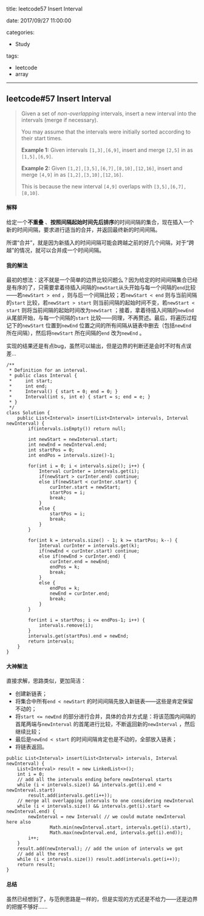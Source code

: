 title: leetcode57 Insert Interval

date: 2017/09/27 11:00:00

categories:

- Study

tags:

- leetcode
- array

---

## leetcode#57 Insert Interval

>Given a set of *non-overlapping* intervals, insert a new interval into the intervals (merge if necessary).
>
>You may assume that the intervals were initially sorted according to their start times.
>
>**Example 1:**
>Given intervals `[1,3],[6,9]`, insert and merge `[2,5]` in as `[1,5],[6,9]`.
>
>**Example 2:**
>Given `[1,2],[3,5],[6,7],[8,10],[12,16]`, insert and merge `[4,9]` in as `[1,2],[3,10],[12,16]`.
>
>This is because the new interval `[4,9]` overlaps with `[3,5],[6,7],[8,10]`.

#### 解释

给定一个**不重叠** 、**按照间隔起始时间先后排序**的时间间隔的集合，现在插入一个新的时间间隔，要求进行适当的合并，并返回最终新的时间间隔。

所谓“合并”，就是因为新插入的时间间隔可能会跨越之前的好几个间隔，对于“跨越”的情况，就可以合并成一个时间间隔。

#### 我的解法

最初的想法：这不就是一个简单的边界比较问题么？因为给定的时间间隔集合已经是有序的了，只需要拿着待插入间隔的`newStart`从头开始与每一个间隔的`end`比较——若`newStart > end` ，则与后一个间隔比较；若`newStart < end` 则与当前间隔的`start` 比较，若`newStart > start` 则当前间隔的起始时间不变，若`newStart < start` 则将当前间隔的起始时间改为`newStart` ；接着，拿着待插入间隔的`newEnd` 从尾部开始，与每一个间隔的`start` 比较——同理，不再赘述。最后，将遍历过程记下的`newStart` 位置到`newEnd` 位置之间的所有间隔从链表中删去（包括`newEnd` 所在间隔），然后将`newStart` 所在间隔的`end` 改为`newEnd` 。

实现的结果还是有点bug，虽然可以输出，但是边界的判断还是会时不时有点误差...

```
/**
 * Definition for an interval.
 * public class Interval {
 *     int start;
 *     int end;
 *     Interval() { start = 0; end = 0; }
 *     Interval(int s, int e) { start = s; end = e; }
 * }
 */
class Solution {
    public List<Interval> insert(List<Interval> intervals, Interval newInterval) {
        if(intervals.isEmpty()) return null;
        
        int newStart = newInterval.start;
        int newEnd = newInterval.end;
        int startPos = 0;
        int endPos = intervals.size()-1;
        
        for(int i = 0; i < intervals.size(); i++) {
            Interval curInter = intervals.get(i);
            if(newStart > curInter.end) continue;
            else if(newStart < curInter.start) {
                curInter.start = newStart;
                startPos = i;
                break;
            }
            else {
                startPos = i;
                break;
            }
        }
        
        for(int k = intervals.size() - 1; k >= startPos; k--) {
            Interval curInter = intervals.get(k);
            if(newEnd < curInter.start) continue;
            else if(newEnd > curInter.end) {
                curInter.end = newEnd;
                endPos = k;
                break;
            }
            else {
                endPos = k;
                newEnd = curInter.end;
                break;
            }
        }
        
        for(int i = startPos; i <= endPos-1; i++) {
            intervals.remove(i);
        }
        intervals.get(startPos).end = newEnd;
        return intervals;
    }
}
```

#### 大神解法

直接求解，思路类似，更加简洁：

- 创建新链表；
- 将集合中所有`end < newStart` 的时间间隔先放入新链表——这些是肯定保留不动的；
- 将`start <= newEnd` 的部分进行合并，具体的合并方式是：将该范围内间隔的首尾两端与`newInterval` 的首尾进行比较，不断返回新的`newInterval` ，然后继续比较；
- 最后是`newEnd < start` 的时间间隔肯定也是不动的，全部放入链表；
- 将链表返回。

```
public List<Interval> insert(List<Interval> intervals, Interval newInterval) {
    List<Interval> result = new LinkedList<>();
    int i = 0;
    // add all the intervals ending before newInterval starts
    while (i < intervals.size() && intervals.get(i).end < newInterval.start)
        result.add(intervals.get(i++));
    // merge all overlapping intervals to one considering newInterval
    while (i < intervals.size() && intervals.get(i).start <= newInterval.end) {
        newInterval = new Interval( // we could mutate newInterval here also
                Math.min(newInterval.start, intervals.get(i).start),
                Math.max(newInterval.end, intervals.get(i).end));
        i++;
    }
    result.add(newInterval); // add the union of intervals we got
    // add all the rest
    while (i < intervals.size()) result.add(intervals.get(i++)); 
    return result;
}
```

#### 总结

虽然已经想到了，与范例思路是一样的，但是实现的方式还是不给力——还是边界的把握不够好......